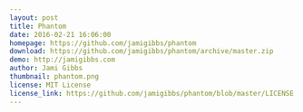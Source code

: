 ```yaml
---
layout: post
title: Phantom
date: 2016-02-21 16:06:00
homepage: https://github.com/jamigibbs/phantom
download: https://github.com/jamigibbs/phantom/archive/master.zip
demo: http://jamigibbs.com
author: Jami Gibbs
thumbnail: phantom.png
license: MIT License
license_link: https://github.com/jamigibbs/phantom/blob/master/LICENSE
---
```

